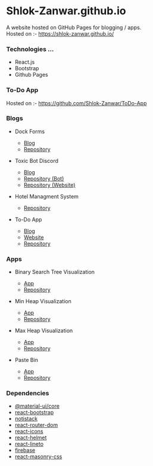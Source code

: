 # Shlok-Zanwar.github.io

A website hosted on GitHub Pages for blogging / apps. <br />
Hosted on :- https://shlok-zanwar.github.io/ <br />

### Technologies ...
  * React.js
  * Bootstrap
  * Github Pages <br />

### To-Do App
Hosted on :- https://github.com/Shlok-Zanwar/ToDo-App

### Blogs

  - Dock Forms
    - [Blog](https://shlok-zanwar.github.io/blogs/dock-forms)
    - [Repository](https://github.com/Shlok-Zanwar/Dock-Forms)
    
  - Toxic Bot Discord
    - [Blog](https://shlok-zanwar.github.io/blogs/toxicbot)
    - [Repository (Bot)](https://github.com/Shlok-Zanwar/Toxic-Bot)
    - [Repository (Website)](https://toxicbotdiscord.github.io/)
    
  - Hotel Managment System
    - [Repository](https://github.com/Shlok-Zanwar/Hotel-managment-Terminal)
    
  - To-Do App
    - [Blog](https://shlok-zanwar.github.io/blogs/todo-app)
    - [Website](https://github.com/Shlok-Zanwar/ToDo-App)
    - [Repository](https://github.com/Shlok-Zanwar/ToDo-App)

### Apps

  - Binary Search Tree Visualization
    - [App](https://shlok-zanwar.github.io/bst-visualization)
    - [Repository](https://github.com/Shlok-Zanwar/Binary-Tree-Visualization)
    
  - Min Heap Visualization
    - [App](https://shlok-zanwar.github.io/min-heap-visualization)
    - [Repository](https://github.com/Shlok-Zanwar/Heap-Visualization)

  - Max Heap Visualization
    - [App](https://shlok-zanwar.github.io/max-heap-visualization)
    - [Repository](https://github.com/Shlok-Zanwar/Heap-Visualization)

  - Paste Bin
    - [App](https://shlok-zanwar.github.io/pastebin)
    - [Repository](https://github.com/Shlok-Zanwar/Pastebin-React)



### Dependencies
  - [@material-ui/core](https://www.npmjs.com/package/@material-ui/core)
  - [react-bootstrap](https://www.npmjs.com/package/react-bootstrap)
  - [notistack](https://www.npmjs.com/package/notistack)
  - [react-router-dom](https://www.npmjs.com/package/react-router-dom)
  - [react-icons](https://www.npmjs.com/package/react-icons)
  - [react-helmet](https://www.npmjs.com/package/react-helmet)
  - [react-lineto](https://www.npmjs.com/package/react-lineto)
  - [firebase](https://www.npmjs.com/package/firebase)
  - [react-masonry-css](https://www.npmjs.com/package/react-masonry-css)
